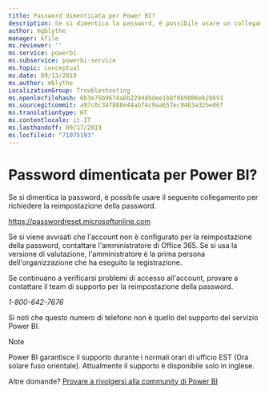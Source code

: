 ```yaml
---
title: Password dimenticata per Power BI?
description: Se si dimentica la password, è possibile usare un collegamento per richiedere la reimpostazione della password.
author: mgblythe
manager: kfile
ms.reviewer: ''
ms.service: powerbi
ms.subservice: powerbi-service
ms.topic: conceptual
ms.date: 09/13/2019
ms.author: mblythe
LocalizationGroup: Troubleshooting
ms.openlocfilehash: 6b3e75b9674a8b22948bdee1b8f8b9086eb2b691
ms.sourcegitcommit: a97c0c34f888e44abf4c9aa657ec9463a32be06f
ms.translationtype: HT
ms.contentlocale: it-IT
ms.lasthandoff: 09/17/2019
ms.locfileid: "71075193"
---
```

# <a name="forgot-your-password-for-power-bi"></a>Password dimenticata per Power BI?

Se si dimentica la password, è possibile usare il seguente collegamento per richiedere la reimpostazione della password.

<https://passwordreset.microsoftonline.com>

Se si viene avvisati che l'account non è configurato per la reimpostazione della password, contattare l'amministratore di Office 365. Se si usa la versione di valutazione, l'amministratore è la prima persona dell'organizzazione che ha eseguito la registrazione.

Se continuano a verificarsi problemi di accesso all'account, provare a contattare il team di supporto per la reimpostazione della password.

*1-800-642-7676*

Si noti che questo numero di telefono non è quello del supporto del servizio Power BI.

> [!NOTE]
> Power BI garantisce il supporto durante i normali orari di ufficio EST (Ora solare fuso orientale). Attualmente il supporto è disponibile solo in inglese.

Altre domande? [Provare a rivolgersi alla community di Power BI](http://community.powerbi.com/)